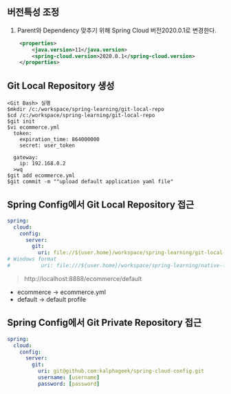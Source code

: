 ## 버전특성 조정
1. Parent와 Dependency 맞추기 위해 Spring Cloud 버전2020.0.1로 변경한다.
```xml
	<properties>
		<java.version>11</java.version>
		<spring-cloud.version>2020.0.1</spring-cloud.version>
	</properties>
```
## Git Local Repository 생성
```shell
<Git Bash> 실행
$mkdir /c:/workspace/spring-learning/git-local-repo
$cd /c:/workspace/spring-learning/git-local-repo
$git init
$vi ecommerce.yml
  token:
    expiration_time: 864000000
    secret: user_token

  gateway:
    ip: 192.168.0.2
  >wq
$git add ecommerce.yml
$git commit -m ""upload default application yaml file" 
```
## Spring Config에서 Git Local Repository 접근
```yaml
spring:
  cloud:
    config:
      server:
        git:
          uri: file://${user.home}/workspace/spring-learning/git-local-repo
# Windows format         
#          uri: file:///${user.home}/workspace/spring-learning/native-local-repo
```
> http://localhost:8888/ecommerce/default
* ecommerce -> ecommerce.yml
* default -> default profile
## Spring Config에서 Git Private Repository 접근
```yaml
spring:
  cloud:
    config:
      server:
        git:
          uri: git@github.com:kalphageek/spring-cloud-config.git
          username: [username]
          password: [password]
```
